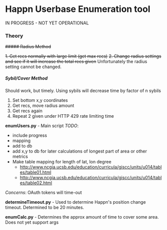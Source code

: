 # Happn Userbase Enumeration tool

IN PROGRESS - NOT YET OPERATIONAL

### Theory

~~##### Radius Method~~

~~1. Get recs normally with large limit (get max recs)~~
~~2. Change radius settings and see if it will increase the total recs given~~
Unfortunately the radius setting cannot be changed.

##### Sybil/Cover Method
Should work, but timely. Using sybils will decrease time by factor of n sybils

1. Set bottom x,y coordinates
2. Get recs, move radius amount
3. Get recs again
4. Repeat 2 given under HTTP 429 rate limiting time

__enumUsers.py__ - Main script
_TODO_:
+ include progress
+ mapping
+ add to db
+ add x,y to db for later calculations of longest part of area or other metrics
+ Make table mapping for length of lat, lon degree
    + http://www.ncgia.ucsb.edu/education/curricula/giscc/units/u014/tables/table01.html
    + http://www.ncgia.ucsb.edu/education/curricula/giscc/units/u014/tables/table02.html

_Concerns_:
    OAuth tokens will time-out

__determineTimeout.py__ - Used to determine Happn's position change timeout. Determined to be 20 minutes.



__enumCalc.py__ - Determines the approx amount of time to cover some area. Does not yet support args